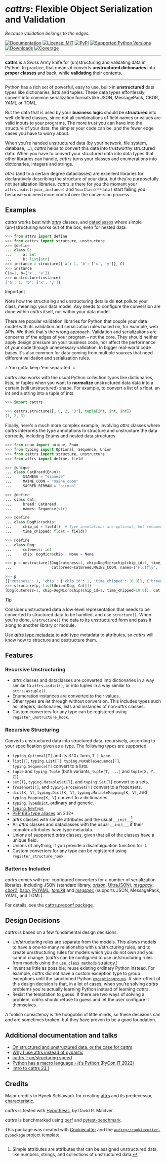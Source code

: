 # *cattrs*: Flexible Object Serialization and Validation

<p>
  <em>Because validation belongs to the edges.</em>
</p>

[![Documentation](https://img.shields.io/badge/Docs-Read%20The%20Docs-black)](https://catt.rs/)
[![License: MIT](https://img.shields.io/badge/license-MIT-C06524)](https://github.com/hynek/stamina/blob/main/LICENSE)
[![PyPI](https://img.shields.io/pypi/v/cattrs.svg)](https://pypi.python.org/pypi/cattrs)
[![Supported Python Versions](https://img.shields.io/pypi/pyversions/cattrs.svg)](https://github.com/python-attrs/cattrs)
[![Downloads](https://static.pepy.tech/badge/cattrs/month)](https://pepy.tech/project/cattrs)
[![Coverage](https://img.shields.io/endpoint?url=https://gist.githubusercontent.com/Tinche/22405310d6a663164d894a2beab4d44d/raw/covbadge.json)](https://github.com/python-attrs/cattrs/actions/workflows/main.yml)

---

**cattrs** is a Swiss Army knife for (un)structuring and validating data in Python.
In practice, that means it converts **unstructured dictionaries** into **proper classes** and back, while **validating** their contents.

---

Python has a rich set of powerful, easy to use, built-in **unstructured** data types like dictionaries, lists and tuples.
These data types effortlessly convert into common serialization formats like JSON, MessagePack, CBOR, YAML or TOML.

But the data that is used by your **business logic** should be **structured** into well-defined classes, since not all combinations of field names or values are valid inputs to your programs.
The more trust you can have into the structure of your data, the simpler your code can be, and the fewer edge cases you have to worry about.

When you're handed unstructured data (by your network, file system, database, ...), _cattrs_ helps to convert this data into trustworthy structured data.
When you have to convert your structured data into data types that other libraries can handle, _cattrs_ turns your classes and enumerations into dictionaries, integers and strings.

_attrs_ (and to a certain degree dataclasses) are excellent libraries for declaratively describing the structure of your data, but they're purposefully not serialization libraries.
*cattrs* is there for you the moment your `attrs.asdict(your_instance)` and `YourClass(**data)` start failing you because you need more control over the conversion process.


## Examples

_cattrs_ works best with [_attrs_](https://www.attrs.org/) classes, and [dataclasses](https://docs.python.org/3/library/dataclasses.html) where simple (un-)structuring works out of the box, even for nested data:

```python
>>> from attrs import define
>>> from cattrs import structure, unstructure
>>> @define
... class C:
...     a: int
...     b: list[str]
>>> instance = structure({'a': 1, 'b': ['x', 'y']}, C)
>>> instance
C(a=1, b=['x', 'y'])
>>> unstructure(instance)
{'a': 1, 'b': ['x', 'y']}

```

> [!IMPORTANT]
> Note how the structuring and unstructuring details do **not** pollute your class, meaning: your data model.
> Any needs to configure the conversion are done within *cattrs* itself, not within your data model.
>
> There are popular validation libraries for Python that couple your data model with its validation and serialization rules based on, for example, web APIs.
> We think that's the wrong approach.
> Validation and serializations are concerns of the edges of your program – not the core.
> They should neither apply design pressure on your business code, nor affect the performance of your code through unnecessary validation.
> In bigger real-world code bases it's also common for data coming from multiple sources that need different validation and serialization rules.
>
> 🎶 You gotta keep 'em separated. 🎶

*cattrs* also works with the usual Python collection types like dictionaries, lists, or tuples when you want to **normalize** unstructured data data into a certain (still unstructured) shape.
For example, to convert a list of a float, an int and a string into a tuple of ints:

```python
>>> import cattrs

>>> cattrs.structure([1.0, 2, "3"], tuple[int, int, int])
(1, 2, 3)

```

Finally, here's a much more complex example, involving _attrs_ classes where _cattrs_ interprets the type annotations to structure and unstructure the data correctly, including Enums and nested data structures:

```python
>>> from enum import unique, Enum
>>> from typing import Optional, Sequence, Union
>>> from cattrs import structure, unstructure
>>> from attrs import define, field

>>> @unique
... class CatBreed(Enum):
...     SIAMESE = "siamese"
...     MAINE_COON = "maine_coon"
...     SACRED_BIRMAN = "birman"

>>> @define
... class Cat:
...     breed: CatBreed
...     names: Sequence[str]

>>> @define
... class DogMicrochip:
...     chip_id = field()  # Type annotations are optional, but recommended
...     time_chipped: float = field()

>>> @define
... class Dog:
...     cuteness: int
...     chip: DogMicrochip | None = None

>>> p = unstructure([Dog(cuteness=1, chip=DogMicrochip(chip_id=1, time_chipped=10.0)),
...                  Cat(breed=CatBreed.MAINE_COON, names=('Fluffly', 'Fluffer'))])

>>> p
[{'cuteness': 1, 'chip': {'chip_id': 1, 'time_chipped': 10.0}}, {'breed': 'maine_coon', 'names': ['Fluffly', 'Fluffer']}]
>>> structure(p, list[Union[Dog, Cat]])
[Dog(cuteness=1, chip=DogMicrochip(chip_id=1, time_chipped=10.0)), Cat(breed=<CatBreed.MAINE_COON: 'maine_coon'>, names=['Fluffly', 'Fluffer'])]

```

> [!TIP]
> Consider unstructured data a low-level representation that needs to be converted to structured data to be handled, and use `structure()`.
> When you're done, `unstructure()` the data to its unstructured form and pass it along to another library or module.
>
> Use [*attrs* type metadata](http://attrs.readthedocs.io/en/stable/examples.html#types) to add type metadata to attributes, so _cattrs_ will know how to structure and destructure them.


## Features

### Recursive Unstructuring

- _attrs_ classes and dataclasses are converted into dictionaries in a way similar to `attrs.asdict()`, or into tuples in a way similar to `attrs.astuple()`.
- Enumeration instances are converted to their values.
- Other types are let through without conversion. This includes types such as integers, dictionaries, lists and instances of non-_attrs_ classes.
- Custom converters for any type can be registered using `register_unstructure_hook`.


### Recursive Structuring

Converts unstructured data into structured data, recursively, according to your specification given as a type.
The following types are supported:

- `typing.Optional[T]` and its 3.10+ form, `T | None`.
- `list[T]`, `typing.List[T]`, `typing.MutableSequence[T]`, `typing.Sequence[T]` convert to a lists.
- `tuple` and `typing.Tuple` (both variants, `tuple[T, ...]` and `tuple[X, Y, Z]`).
- `set[T]`, `typing.MutableSet[T]`, and `typing.Set[T]` convert to a sets.
- `frozenset[T]`, and `typing.FrozenSet[T]` convert to a frozensets.
- `dict[K, V]`, `typing.Dict[K, V]`, `typing.MutableMapping[K, V]`, and `typing.Mapping[K, V]` convert to a dictionaries.
- [`typing.TypedDict`](https://docs.python.org/3/library/typing.html#typing.TypedDict), ordinary and generic.
- [`typing.NewType`](https://docs.python.org/3/library/typing.html#newtype)
- [PEP 695 type aliases](https://docs.python.org/3/library/typing.html#type-aliases) on 3.12+
- _attrs_ classes with simple attributes and the usual `__init__`[^simple].
- All _attrs_ classes and dataclasses with the usual `__init__`, if their complex attributes have type metadata.
- Unions of supported _attrs_ classes, given that all of the classes have a unique field.
- Unions of anything, if you provide a disambiguation function for it.
- Custom converters for any type can be registered using `register_structure_hook`.

[^simple]: Simple attributes are attributes that can be assigned unstructured data, like numbers, strings, and collections of unstructured data.


### Batteries Included

_cattrs_ comes with pre-configured converters for a number of serialization libraries, including JSON (standard library, [_orjson_](https://pypi.org/project/orjson/), [UltraJSON](https://pypi.org/project/ujson/)), [_msgpack_](https://pypi.org/project/msgpack/), [_cbor2_](https://pypi.org/project/cbor2/), [_bson_](https://pypi.org/project/bson/), [PyYAML](https://pypi.org/project/PyYAML/), [_tomlkit_](https://pypi.org/project/tomlkit/) and [_msgspec_](https://pypi.org/project/msgspec/) (supports JSON, MessagePack, YAML, and TOML).

For details, see the [cattrs.preconf package](https://catt.rs/en/stable/preconf.html).


## Design Decisions

_cattrs_ is based on a few fundamental design decisions:

- Un/structuring rules are separate from the models.
  This allows models to have a one-to-many relationship with un/structuring rules, and to create un/structuring rules for models which you do not own and you cannot change.
  (_cattrs_ can be configured to use un/structuring rules from models using the [`use_class_methods` strategy](https://catt.rs/en/latest/strategies.html#using-class-specific-structure-and-unstructure-methods).)
- Invent as little as possible; reuse existing ordinary Python instead.
  For example, _cattrs_ did not have a custom exception type to group exceptions until the sanctioned Python [`exceptiongroups`](https://docs.python.org/3/library/exceptions.html#ExceptionGroup).
  A side-effect of this design decision is that, in a lot of cases, when you're solving _cattrs_ problems you're actually learning Python instead of learning _cattrs_.
- Resist the temptation to guess.
  If there are two ways of solving a problem, _cattrs_ should refuse to guess and let the user configure it themselves.

A foolish consistency is the hobgoblin of little minds, so these decisions can and are sometimes broken, but they have proven to be a good foundation.


## Additional documentation and talks

- [On structured and unstructured data, or the case for cattrs](https://threeofwands.com/on-structured-and-unstructured-data-or-the-case-for-cattrs/)
- [Why I use attrs instead of pydantic](https://threeofwands.com/why-i-use-attrs-instead-of-pydantic/)
- [cattrs I: un/structuring speed](https://threeofwands.com/why-cattrs-is-so-fast/)
- [Python has a macro language - it's Python (PyCon IT 2022)](https://www.youtube.com/watch?v=UYRSixikUTo)
- [Intro to cattrs 23.1](https://threeofwands.com/intro-to-cattrs-23-1-0/)


## Credits

Major credits to Hynek Schlawack for creating [attrs](https://attrs.org) and its predecessor, [characteristic](https://github.com/hynek/characteristic).

_cattrs_ is tested with [Hypothesis](http://hypothesis.readthedocs.io/en/latest/), by David R. MacIver.

_cattrs_ is benchmarked using [perf](https://github.com/haypo/perf) and [pytest-benchmark](https://pytest-benchmark.readthedocs.io/en/latest/index.html).

This package was created with [Cookiecutter](https://github.com/audreyr/cookiecutter) and the [`audreyr/cookiecutter-pypackage`](https://github.com/audreyr/cookiecutter-pypackage) project template.
